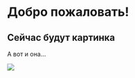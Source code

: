 # Добро пожаловать!
## Сейчас будут картинка
<p> А вот и она... </p>
<img src="file:///C:/Users/MAIB/Downloads/naruto-shippuden-season-1.webp">
